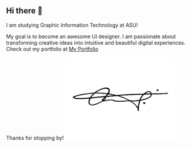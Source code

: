 ## Hi there 👋

<!--
**cashutak/cashutak** is a ✨ _special_ ✨ repository because its `README.md` (this file) appears on your GitHub profile.

Here are some ideas to get you started:

- 🔭 I’m currently working on ...
- 🌱 I’m currently learning ...
- 👯 I’m looking to collaborate on ...
- 🤔 I’m looking for help with ...
- 💬 Ask me about ...
- 📫 How to reach me: ...
- 😄 Pronouns: ...
- ⚡ Fun fact: ...
-->

I am studying Graphic Information Technology at ASU!

My goal is to become an awesome UI designer. I am passionate about transforming creative ideas into intuitive and beautiful digital experiences. 
Check out my portfolio at [My Portfolio](https://www.yourportfolio.com)

Thanks for stopping by!
<img src="https://github.com/cashutak/cashutak/blob/main/My%20Signature.png" width="300">
